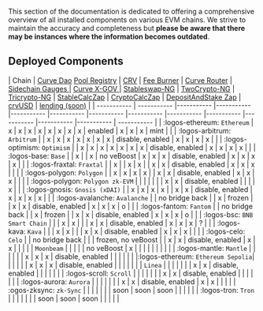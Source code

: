 This section of the documentation is dedicated to offering a comprehensive overview of all installed components on various EVM chains. We strive to maintain the accuracy and completeness but **please be aware that there may be instances where the information becomes outdated**.

## **Deployed Components**

| Chain | [Curve Dao](deployed-contracts.md#curve-dao) [Pool Registry](deployed-contracts.md#pool-registry) | [CRV](deployed-contracts.md#curve-dao) | [ Fee Burner](deployed-contracts.md#fee-burner) | [Curve Router](deployed-contracts.md#curve-router) | [Sidechain Gauges ](deployed-contracts.md#evm-sidechain-gauges)  | [Curve X-GOV ](deployed-contracts.md#curve-x-gov) | [Stableswap-NG](deployed-contracts.md#stableswap-ng) | [TwoCrypto-NG](deployed-contracts.md#twocrypto-ng) | [Tricrypto-NG](deployed-contracts.md#tricrypto-ng) | [StableCalcZap](deployed-contracts.md#stablecalczap) | [CryptoCalcZap](deployed-contracts.md#cryptocalczap) | [DepositAndStake Zap](deployed-contracts.md#depositandstake-zap) | [crvUSD](deployed-contracts.md#curve-stablecoin) | [lending (soon)](deployed-contracts.md#lending) |
| ----------- | ----------- |----------- |----------- |----------- |----------- |----------- |----------- |----------- |----------- |----------- |----------- |----------- | ----------- |
| :logos-ethereum: `Ethereum`       | x | x | x | x | x | x | x | x | enabled | x | x | x | mint |   |
| :logos-arbitrum: `Arbitrum`       |   | x | x | x | x | x | x | x | disable, enabled | x | x | x | x |   |
| :logos-optimism: `Optimism`       |   | x | x | x | x | x | x | x | disable, enabled | x | x | x | x |   |
| :logos-base: `Base`               |   | x |   | x | no veBoost | x | x | x | disable, enabled | x | x | x | x |   |
| :logos-fraxtal: `Fraxtal`                         |   | x |   | x | x |   | x | x | disable, enabled | x | x | x |   |   |
| :logos-polygon: `Polygon`         |   | x | x | x | x |   | x | x | disable, enabled | x | x | x |   |   |
| :logos-polygon: `Polygon zk-EVM`  |   |   |   |   |   |   | x | x | disable, enabled |   |   |   | x |   |
| :logos-gnosis: `Gnosis (xDAI)`    |   | x | x | x | x |   | x | x | disable, enabled | x | x | x | x |   |
| :logos-avalanche: `Avalanche`     |   | no bridge back |   | x | frozen |   | x | x | disable, enabled | x | x | x | o |   |
| :logos-fantom: `Fantom`           |   | no bridge back  |   | x | frozen |   | x | x | disable, enabled | x | x | x | o |   |
| :logos-bsc: `BNB Smart Chain`     |   |   | x | x |   |   | x | x | disable, enabled | x | x | x | ? |   |
| :logos-kava: `Kava`               |   |   | x | x |   |   | x | x | disable, enabled | x | x | x |   |   |
| :logos-celo: `Celo`               |   | no bridge back |   |   | frozen, no veBoost |   | x | x | disable, enabled | x | x |   |   |   |
| `Moonbeam`                        |   |   |   |   | no veBoost | x |   |   |   |   |   |   |   |   |
| :logos-mantle: `Mantle`           |   |   |   |   |   | x | x | x | disable, enabled |   |   |   |   |   |
|:logos-ethereum: `Ethereum Sepolia`|   |   |   |   |   | x | x | x | disable, enabled |   |   |   |   |   |
| `Linea`                           |   |   |   |   |   |   | x | x | disable, enabled |   |   |   |   |   |
| :logos-scroll: `Scroll`           |   |   |   |   |   |   | x | x | disable, enabled |   |   |   |   |   |
| :logos-aurora: `Aurora`           |   |   |   |   |   |   | x | x | disable, enabled | x | x |   |   |   |
| :ogos-zksync: `zk-Sync`           |   |   |   |   |   |   | soon | soon | soon |   |   |   |   |
| :logos-tron: `Tron`               |   |   |   |   |   |   | soon | soon | soon |   |   |   |   |